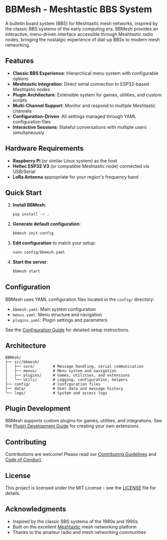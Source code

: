 # BBMesh - Meshtastic BBS System

A bulletin board system (BBS) for Meshtastic mesh networks, inspired by the classic BBS systems of the early computing era. BBMesh provides an interactive, menu-driven interface accessible through Meshtastic radio nodes, bringing the nostalgic experience of dial-up BBSs to modern mesh networking.

## Features

- **Classic BBS Experience**: Hierarchical menu system with configurable options
- **Meshtastic Integration**: Direct serial connection to ESP32-based Meshtastic nodes
- **Plugin Architecture**: Extensible system for games, utilities, and custom scripts
- **Multi-Channel Support**: Monitor and respond to multiple Meshtastic channels
- **Configuration-Driven**: All settings managed through YAML configuration files
- **Interactive Sessions**: Stateful conversations with multiple users simultaneously

## Hardware Requirements

- **Raspberry Pi** (or similar Linux system) as the host
- **Heltec ESP32 V3** (or compatible Meshtastic node) connected via USB/Serial
- **LoRa Antenna** appropriate for your region's frequency band

## Quick Start

1. **Install BBMesh**:
   ```bash
   pip install -e .
   ```

2. **Generate default configuration**:
   ```bash
   bbmesh init-config
   ```

3. **Edit configuration** to match your setup:
   ```bash
   nano config/bbmesh.yaml
   ```

4. **Start the server**:
   ```bash
   bbmesh start
   ```

## Configuration

BBMesh uses YAML configuration files located in the `config/` directory:

- `bbmesh.yaml`: Main system configuration
- `menus.yaml`: Menu structure and navigation
- `plugins.yaml`: Plugin settings and parameters

See the [Configuration Guide](docs/configuration.md) for detailed setup instructions.

## Architecture

```
BBMesh/
├── src/bbmesh/
│   ├── core/        # Message handling, serial communication
│   ├── menus/       # Menu system and navigation
│   ├── plugins/     # Games, utilities, and extensions
│   └── utils/       # Logging, configuration, helpers
├── config/          # Configuration files
├── data/            # User data and message history
└── logs/            # System and access logs
```

## Plugin Development

BBMesh supports custom plugins for games, utilities, and integrations. See the [Plugin Development Guide](docs/plugins.md) for creating your own extensions.

## Contributing

Contributions are welcome! Please read our [Contributing Guidelines](CONTRIBUTING.md) and [Code of Conduct](CODE_OF_CONDUCT.md).

## License

This project is licensed under the MIT License - see the [LICENSE](LICENSE) file for details.

## Acknowledgments

- Inspired by the classic BBS systems of the 1980s and 1990s
- Built on the excellent [Meshtastic](https://meshtastic.org/) mesh networking platform
- Thanks to the amateur radio and mesh networking communities